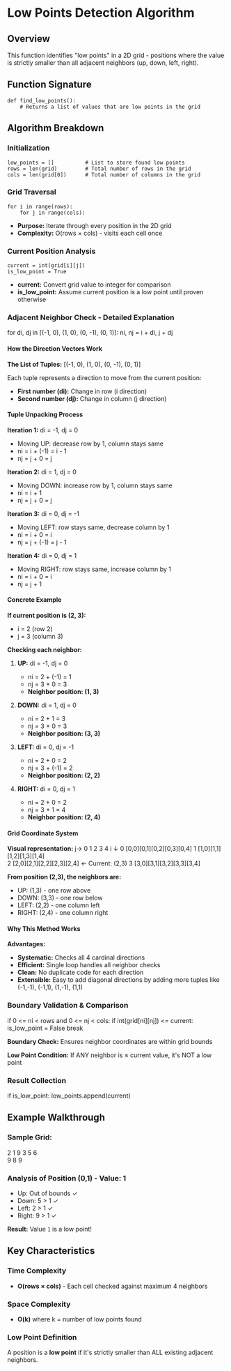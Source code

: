 # Low Points Detection Algorithm

## Overview
This function identifies "low points" in a 2D grid - positions where the value is strictly smaller than all adjacent neighbors (up, down, left, right).

## Function Signature
```
def find_low_points():
    # Returns a list of values that are low points in the grid
```
## Algorithm Breakdown

### Initialization
```
low_points = []          # List to store found low points
rows = len(grid)         # Total number of rows in the grid
cols = len(grid[0])      # Total number of columns in the grid
```
### Grid Traversal
```
for i in range(rows):
    for j in range(cols):
```
- **Purpose:** Iterate through every position in the 2D grid
- **Complexity:** O(rows × cols) - visits each cell once

### Current Position Analysis
```
current = int(grid[i][j])
is_low_point = True
```
- **current:** Convert grid value to integer for comparison
- **is_low_point:** Assume current position is a low point until proven otherwise

### Adjacent Neighbor Check - Detailed Explanation

for di, dj in [(-1, 0), (1, 0), (0, -1), (0, 1)]:
    ni, nj = i + di, j + dj

#### How the Direction Vectors Work

**The List of Tuples:**
[(-1, 0), (1, 0), (0, -1), (0, 1)]

Each tuple represents a direction to move from the current position:
- **First number (di):** Change in row (i direction)
- **Second number (dj):** Change in column (j direction)

#### Tuple Unpacking Process

**Iteration 1:** di = -1, dj = 0
- Moving UP: decrease row by 1, column stays same
- ni = i + (-1) = i - 1
- nj = j + 0 = j

**Iteration 2:** di = 1, dj = 0  
- Moving DOWN: increase row by 1, column stays same
- ni = i + 1
- nj = j + 0 = j

**Iteration 3:** di = 0, dj = -1
- Moving LEFT: row stays same, decrease column by 1
- ni = i + 0 = i
- nj = j + (-1) = j - 1

**Iteration 4:** di = 0, dj = 1
- Moving RIGHT: row stays same, increase column by 1  
- ni = i + 0 = i
- nj = j + 1

#### Concrete Example

**If current position is (2, 3):**
- i = 2 (row 2)
- j = 3 (column 3)

**Checking each neighbor:**

1. **UP:** di = -1, dj = 0
   - ni = 2 + (-1) = 1
   - nj = 3 + 0 = 3
   - **Neighbor position: (1, 3)**

2. **DOWN:** di = 1, dj = 0
   - ni = 2 + 1 = 3  
   - nj = 3 + 0 = 3
   - **Neighbor position: (3, 3)**

3. **LEFT:** di = 0, dj = -1
   - ni = 2 + 0 = 2
   - nj = 3 + (-1) = 2
   - **Neighbor position: (2, 2)**

4. **RIGHT:** di = 0, dj = 1
   - ni = 2 + 0 = 2
   - nj = 3 + 1 = 4
   - **Neighbor position: (2, 4)**

#### Grid Coordinate System

**Visual representation:**
    j→  0  1  2  3  4
i ↓
0      [0,0][0,1][0,2][0,3][0,4]
1      [1,0][1,1][1,2][1,3][1,4]  
2      [2,0][2,1][2,2][2,3][2,4]  ← Current: (2,3)
3      [3,0][3,1][3,2][3,3][3,4]

**From position (2,3), the neighbors are:**
- UP: (1,3) - one row above
- DOWN: (3,3) - one row below  
- LEFT: (2,2) - one column left
- RIGHT: (2,4) - one column right

#### Why This Method Works

**Advantages:**
- **Systematic:** Checks all 4 cardinal directions
- **Efficient:** Single loop handles all neighbor checks
- **Clean:** No duplicate code for each direction
- **Extensible:** Easy to add diagonal directions by adding more tuples like (-1,-1), (-1,1), (1,-1), (1,1)

### Boundary Validation & Comparison
if 0 <= ni < rows and 0 <= nj < cols:
    if int(grid[ni][nj]) <= current:
        is_low_point = False
        break

**Boundary Check:** Ensures neighbor coordinates are within grid bounds

**Low Point Condition:** If ANY neighbor is ≤ current value, it's NOT a low point

### Result Collection
if is_low_point:
    low_points.append(current)

## Example Walkthrough

### Sample Grid:
2  1  9
3  5  6  
9  8  9

### Analysis of Position (0,1) - Value: 1
- Up: Out of bounds ✓
- Down: 5 > 1 ✓
- Left: 2 > 1 ✓  
- Right: 9 > 1 ✓

**Result:** Value `1` is a low point!

## Key Characteristics

### Time Complexity
- **O(rows × cols)** - Each cell checked against maximum 4 neighbors

### Space Complexity  
- **O(k)** where k = number of low points found

### Low Point Definition
A position is a **low point** if it's strictly smaller than ALL existing adjacent neighbors.
